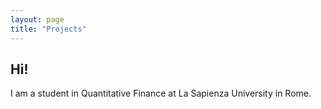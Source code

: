 ```yaml
---
layout: page
title: "Projects"
---
```

## Hi!
I am a student in Quantitative Finance at La Sapienza University in Rome.
